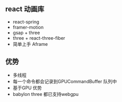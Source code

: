 ## react 动画库
- react-spring  
- framer-motion
- gsap + three
- three + react-three-fiber
- 简单上手 Aframe

## 优势
 - 多线程
 - 每一个命令都会记录到GPUCommandBuffer 队列中
 - 基于GPU 优势
 - babylon three 都已支持webgpu
 